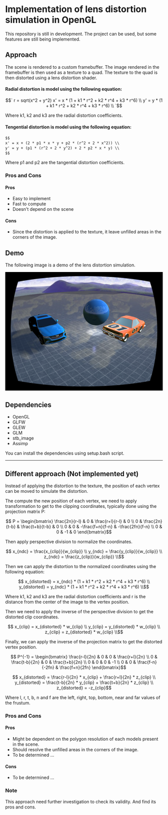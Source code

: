 # Implementation of lens distortion simulation in OpenGL

This repository is still in development. The project can be used, but some features are still being implemented.

## Approach
The scene is rendered to a custom framebuffer.
The image rendered in the framebuffer is then used as a texture to a quad.
The texture to the quad is then distorted using a lens distortion shader.

#### Radial distortion is model using the following equation:

$$`
r = sqrt(x^2 + y^2)
x' = x * (1 + k1 * r^2 + k2 * r^4 + k3 * r^6) \\
y' = y * (1 + k1 * r^2 + k2 * r^4 + k3 * r^6) \\
`$$


Where k1, k2 and k3 are the radial distortion coefficients.

#### Tengential distortion is model using the following equation:
```
$$
x' = x + (2 * p1 * x * y + p2 * (r^2 + 2 * x^2)) \\
y' = y + (p1 * (r^2 + 2 * y^2) + 2 * p2 * x * y) \\
$$
```
Where p1 and p2 are the tangential distortion coefficients.

### Pros and Cons
#### Pros
- Easy to implement
- Fast to compute
- Doesn't depend on the scene

#### Cons
- Since the distortion is applied to the texture, it leave unfilled areas in the corners of the image.

## Demo
The following image is a demo of the lens distortion simulation.

![Demo](Screenshots/demo_radial_distortion.png)


## Dependencies
- OpenGL
- GLFW
- GLEW
- GLM
- stb_image
- Assimp

 You can install the dependencies using setup.bash script.

---

## Different approach (Not implemented yet)
Instead of applying the distortion to the texture, the position of each vertex can be moved to simulate the distortion.

The compute the new position of each vertex, we need to apply transformation to get to the clipping coordinates,
typically done using the projection matrix P:
```math
    P = 
    \begin{bmatrix}
        \frac{2n}{r-l} & 0 & \frac{r+l}{r-l} & 0 \\
        0 & \frac{2n}{t-b} & \frac{t+b}{t-b} & 0 \\
        0 & 0 & -\frac{f+n}{f-n} & -\frac{2fn}{f-n} \\
        0 & 0 & -1 & 0
    \end{bmatrix}
```

Then apply perspective division to normalize the coordinates.

```math
    x_{ndc} = \frac{x_{clip}}{w_{clip}} \\
    y_{ndc} = \frac{y_{clip}}{w_{clip}} \\
    z_{ndc} = \frac{z_{clip}}{w_{clip}} \\
```

Then we can apply the distortion to the normalized coordinates using the following equation:

```math
    x_{distorted} = x_{ndc} * (1 + k1 * r^2 + k2 * r^4 + k3 * r^6) \\
    y_{distorted} = y_{ndc} * (1 + k1 * r^2 + k2 * r^4 + k3 * r^6) \\
```

Where k1, k2 and k3 are the radial distortion coefficients and r is the distance from the center of the image to the vertex position.

Then we need to apply the inverse of the perspective division to get the distorted clip coordinates.

```math
    x_{clip} = x_{distorted} * w_{clip} \\
    y_{clip} = y_{distorted} * w_{clip} \\
    z_{clip} = z_{distorted} * w_{clip} \\
```

Finally, we can apply the inverse of the projection matrix to get the distorted vertex position.

```math
    P^{-1} = 
    \begin{bmatrix}
        \frac{r-l}{2n} & 0 & 0 & \frac{r+l}{2n} \\
        0 & \frac{t-b}{2n} & 0 & \frac{t+b}{2n} \\
        0 & 0 & 0 & -1 \\
        0 & 0 & \frac{f-n}{-2fn} & \frac{f+n}{2fn}
    \end{bmatrix}
```

```math
    x_{distorted} = \frac{r-l}{2n} * x_{clip} + \frac{r+l}{2n} * z_{clip} \\
    y_{distorted} = \frac{t-b}{2n} * y_{clip} + \frac{t+b}{2n} * z_{clip} \\
    z_{distorted} = -z_{clip}
```

Where l, r, t, b, n and f are the left, right, top, bottom, near and far values of the frustum.

### Pros and Cons
#### Pros
- Might be dependent on the polygon resolution of each models present in the scene.
- Should resolve the unfilled areas in the corners of the image.
- To be determined ...

#### Cons
- To be determined ...

### Note
This approach need further investigation to check its validity. And find its pros and cons.